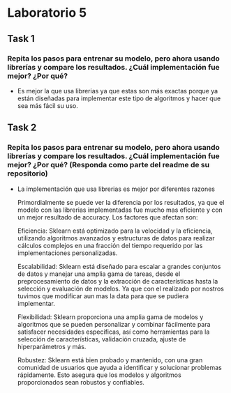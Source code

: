 # Laboratorio 5

## Task 1

### Repita los pasos para entrenar su modelo, pero ahora usando librerías y compare los resultados. ¿Cuál implementación fue mejor? ¿Por qué?

- Es mejor la que usa librerias ya que estas son más exactas porque ya están diseñadas para implementar este tipo de algoritmos y hacer que sea más fácil su uso.


## Task 2

### Repita los pasos para entrenar su modelo, pero ahora usando librerías y compare los resultados. ¿Cuál implementación fue mejor? ¿Por qué? (Responda como parte del readme de su repositorio)

- La implementación que usa librerias es mejor por diferentes razones

  Primordialmente se puede ver la diferencia por los resultados, ya que el modelo con las librerias implementadas fue mucho mas eficiente y con un mejor resultado de accuracy. Los factores que afectan son:

  Eficiencia: Sklearn está optimizado para la velocidad y la eficiencia, utilizando algoritmos avanzados y estructuras de datos para realizar cálculos complejos en una fracción del tiempo requerido por las implementaciones personalizadas.

  Escalabilidad: Sklearn está diseñado para escalar a grandes conjuntos de datos y manejar una amplia gama de tareas, desde el preprocesamiento de datos y la extracción de características hasta la selección y evaluación de modelos. Ya que con el realizado por nostros tuvimos que modificar aun mas la data para que se pudiera implementar. 

  Flexibilidad: Sklearn proporciona una amplia gama de modelos y algoritmos que se pueden personalizar y combinar fácilmente para satisfacer necesidades específicas, así como herramientas para la selección de características, validación cruzada, ajuste de hiperparámetros y más.

  Robustez: Sklearn está bien probado y mantenido, con una gran comunidad de usuarios que ayuda a identificar y solucionar problemas rápidamente. Esto asegura que los modelos y algoritmos proporcionados sean robustos y confiables.
